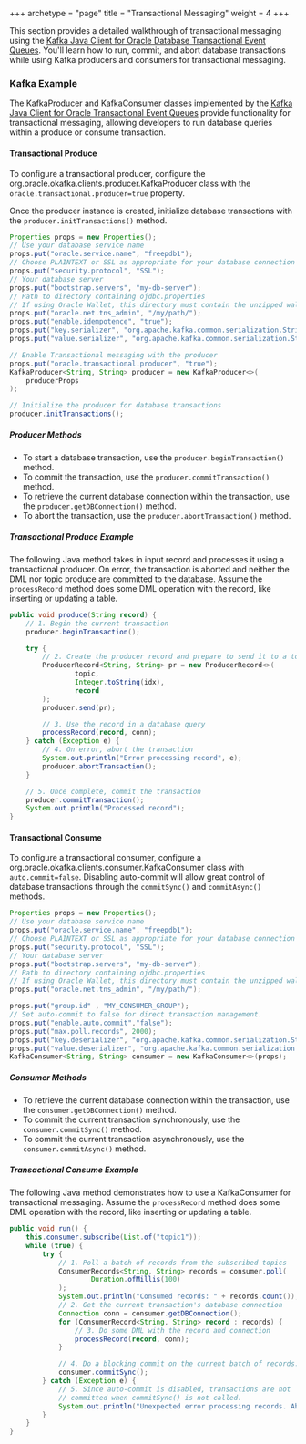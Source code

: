 +++
archetype = "page"
title = "Transactional Messaging"
weight = 4
+++

This section provides a detailed walkthrough of transactional messaging using the [Kafka Java Client for Oracle Database Transactional Event Queues](https://github.com/oracle/okafka). You'll learn how to run, commit, and abort database transactions while using Kafka producers and consumers for transactional messaging.

### Kafka Example

The KafkaProducer and KafkaConsumer classes implemented by the [Kafka Java Client for Oracle Transactional Event Queues](https://github.com/oracle/okafka) provide functionality for transactional messaging, allowing developers to run database queries within a produce or consume transaction.

#### Transactional Produce

To configure a transactional producer, configure the org.oracle.okafka.clients.producer.KafkaProducer class with the `oracle.transactional.producer=true` property.

Once the producer instance is created, initialize database transactions with the `producer.initTransactions()` method.

```java
Properties props = new Properties();
// Use your database service name
props.put("oracle.service.name", "freepdb1");
// Choose PLAINTEXT or SSL as appropriate for your database connection
props.put("security.protocol", "SSL");
// Your database server
props.put("bootstrap.servers", "my-db-server");
// Path to directory containing ojdbc.properties
// If using Oracle Wallet, this directory must contain the unzipped wallet (such as in sqlnet.ora)
props.put("oracle.net.tns_admin", "/my/path/");
props.put("enable.idempotence", "true");
props.put("key.serializer", "org.apache.kafka.common.serialization.StringSerializer");
props.put("value.serializer", "org.apache.kafka.common.serialization.StringSerializer");

// Enable Transactional messaging with the producer
props.put("oracle.transactional.producer", "true");
KafkaProducer<String, String> producer = new KafkaProducer<>(
    producerProps
);

// Initialize the producer for database transactions
producer.initTransactions();
```

##### Producer Methods

- To start a database transaction, use the `producer.beginTransaction()` method.
- To commit the transaction, use the `producer.commitTransaction()` method.
- To retrieve the current database connection within the transaction, use the `producer.getDBConnection()` method.
- To abort the transaction, use the `producer.abortTransaction()` method.

##### Transactional Produce Example

The following Java method takes in input record and processes it using a transactional producer. On error, the transaction is aborted and neither the DML nor topic produce are committed to the database. Assume the `processRecord` method does some DML operation with the record, like inserting or updating a table.

```java
public void produce(String record) {
    // 1. Begin the current transaction
    producer.beginTransaction();

    try {
        // 2. Create the producer record and prepare to send it to a topic
        ProducerRecord<String, String> pr = new ProducerRecord<>(
                topic,
                Integer.toString(idx),
                record
        );
        producer.send(pr);

        // 3. Use the record in a database query
        processRecord(record, conn);
    } catch (Exception e) {
        // 4. On error, abort the transaction
        System.out.println("Error processing record", e);
        producer.abortTransaction();
    }

    // 5. Once complete, commit the transaction
    producer.commitTransaction();
    System.out.println("Processed record");
}
```

#### Transactional Consume

To configure a transactional consumer, configure a org.oracle.okafka.clients.consumer.KafkaConsumer class with `auto.commit=false`. Disabling auto-commit will allow great control of database transactions through the `commitSync()` and `commitAsync()` methods.

```java
Properties props = new Properties();
// Use your database service name
props.put("oracle.service.name", "freepdb1");
// Choose PLAINTEXT or SSL as appropriate for your database connection
props.put("security.protocol", "SSL");
// Your database server
props.put("bootstrap.servers", "my-db-server");
// Path to directory containing ojdbc.properties
// If using Oracle Wallet, this directory must contain the unzipped wallet (such as in sqlnet.ora)
props.put("oracle.net.tns_admin", "/my/path/");

props.put("group.id" , "MY_CONSUMER_GROUP");
// Set auto-commit to false for direct transaction management.
props.put("enable.auto.commit","false");
props.put("max.poll.records", 2000);
props.put("key.deserializer", "org.apache.kafka.common.serialization.StringDeserializer");
props.put("value.deserializer", "org.apache.kafka.common.serialization.StringDeserializer");
KafkaConsumer<String, String> consumer = new KafkaConsumer<>(props);
```

##### Consumer Methods

- To retrieve the current database connection within the transaction, use the `consumer.getDBConnection()` method.
- To commit the current transaction synchronously, use the `consumer.commitSync()` method.
- To commit the current transaction asynchronously, use the `consumer.commitAsync()` method.

##### Transactional Consume Example

The following Java method demonstrates how to use a KafkaConsumer for transactional messaging. Assume the `processRecord` method does some DML operation with the record, like inserting or updating a table.

```java
public void run() {
    this.consumer.subscribe(List.of("topic1"));
    while (true) {
        try {
            // 1. Poll a batch of records from the subscribed topics
            ConsumerRecords<String, String> records = consumer.poll(
                    Duration.ofMillis(100)
            );
            System.out.println("Consumed records: " + records.count());
            // 2. Get the current transaction's database connection
            Connection conn = consumer.getDBConnection();
            for (ConsumerRecord<String, String> record : records) {
                // 3. Do some DML with the record and connection
                processRecord(record, conn);
            }

            // 4. Do a blocking commit on the current batch of records. For non-blocking, use commitAsync()
            consumer.commitSync();
        } catch (Exception e) {
            // 5. Since auto-commit is disabled, transactions are not
            // committed when commitSync() is not called.
            System.out.println("Unexpected error processing records. Aborting transaction!");
        }
    }
}
```